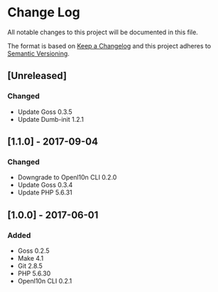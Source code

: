 # Change Log
All notable changes to this project will be documented in this file.

The format is based on [Keep a Changelog](http://keepachangelog.com/)
and this project adheres to [Semantic Versioning](http://semver.org/).

## [Unreleased]
### Changed
- Update Goss 0.3.5
- Update Dumb-init 1.2.1

## [1.1.0] - 2017-09-04
### Changed
- Downgrade to Openl10n CLI 0.2.0
- Update Goss 0.3.4
- Update PHP 5.6.31

## [1.0.0] - 2017-06-01
### Added
- Goss 0.2.5
- Make 4.1
- Git 2.8.5
- PHP 5.6.30
- Openl10n CLI 0.2.1
